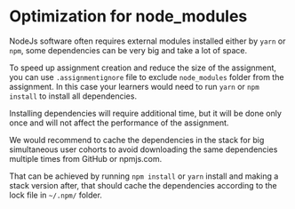 # Optimization for node_modules

NodeJs software often requires external modules installed either by `yarn` or `npm`, some dependencies can be very big and take a lot of space.

To speed up assignment creation and reduce the size of the assignment, you can use `.assignmentignore` file to exclude `node_modules` folder from the assignment. In this case your learners would need to run `yarn` or `npm install` to install all dependencies.

Installing dependencies will require additional time, but it will be done only once and will not affect the performance of the assignment. 

We would recommend to cache the dependencies in the stack for big simultaneous user cohorts to avoid downloading the same dependencies multiple times from GitHub or npmjs.com.

That can be achieved by running `npm install` or `yarn` install and making a stack version after, that should cache the dependencies according to the lock file in `~/.npm/` folder.
